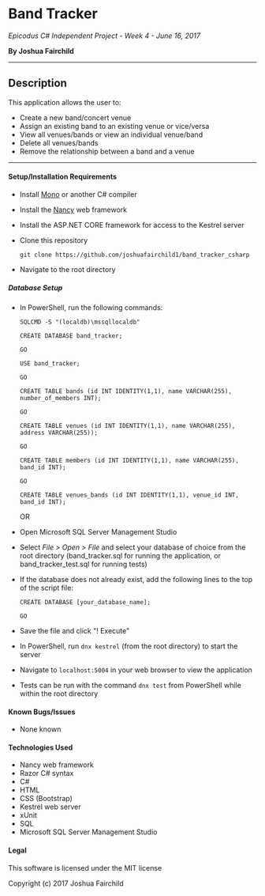 # Band Tracker

*Epicodus C# Independent Project - Week 4 - June 16, 2017*

**By Joshua Fairchild**

---

## Description

This application allows the user to:

* Create a new band/concert venue
* Assign an existing band to an existing venue or vice/versa
* View all venues/bands or view an individual venue/band
* Delete all venues/bands
* Remove the relationship between a band and a venue

---

#### Setup/Installation Requirements

* Install [Mono](http://www.mono-project.com/docs/getting-started/install/) or another C# compiler

* Install the [Nancy](http://nancyfx.org/) web framework

* Install the ASP.NET CORE framework for access to the Kestrel server

* Clone this repository

  `git clone https://github.com/joshuafairchild1/band_tracker_csharp`

* Navigate to the root directory

##### Database Setup

* In PowerShell, run the following commands:

  `SQLCMD -S "(localdb)\mssqllocaldb"`

  `CREATE DATABASE band_tracker;`

  `GO`

  `USE band_tracker;`

  `GO`

  `CREATE TABLE bands (id INT IDENTITY(1,1), name VARCHAR(255), number_of_members INT);`

  `GO`

  `CREATE TABLE venues (id INT IDENTITY(1,1), name VARCHAR(255), address VARCHAR(255));`

  `GO`

  `CREATE TABLE members (id INT IDENTITY(1,1), name VARCHAR(255), band_id INT);`

  `GO`

  `CREATE TABLE venues_bands (id INT IDENTITY(1,1), venue_id INT, band_id INT);`

  OR

*  Open Microsoft SQL Server Management Studio

* Select *File > Open > File* and select your database of choice from the root directory (band_tracker.sql for running the application, or band_tracker_test.sql for running tests)

* If the database does not already exist, add the following lines to the top of the script file:

  `CREATE DATABASE [your_database_name];`

  `GO`

* Save the file and click "! Execute"

* In PowerShell, run `dnx kestrel` (from the root directory) to start the server

* Navigate to `localhost:5004` in your web browser to view the application

* Tests can be run with the command `dnx test` from PowerShell while within the root directory



#### Known Bugs/Issues
* None known


#### Technologies Used
* Nancy web framework
* Razor C# syntax
* C#
* HTML
* CSS (Bootstrap)
* Kestrel web server
* xUnit
* SQL
* Microsoft SQL Server Management Studio


#### Legal

This software is licensed under the MIT license

Copyright (c) 2017 Joshua Fairchild
